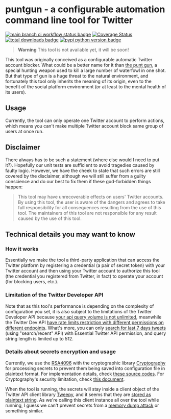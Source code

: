 # puntgun - a configurable automation command line tool for Twitter

[![main branch ci workflow status badge](https://github.com/boholder/puntgun/actions/workflows/ci_main.yml/badge.svg)](https://github.com/boholder/puntgun/actions/workflows/ci_main.yml)
[![Coverage Status](https://coveralls.io/repos/github/boholder/puntgun/badge.svg?branch=main)](https://coveralls.io/github/boholder/puntgun?branch=main)
[![total downloads badge](https://img.shields.io/github/downloads/boholder/puntgun/total)](https://github.com/boholder/puntgun/releases)
[![pypi python version badge](https://img.shields.io/pypi/pyversions/puntgun)](https://pypi.org/project/puntgun/)

> **Warning**
> This tool is not available yet, it will be soon!

This tool was originally conceived as a configurable automatic Twitter account blocker.
What could be a better name for it than [the punt gun](https://en.wikipedia.org/wiki/Punt_gun),
a special hunting weapon used to kill a large number of waterfowl in one shot.
But that type of gun is a huge threat to the natural environment,
and fortunately this tool only inherits the meaning of its origin,
even to the benefit of the social platform environment
(or at least to the mental health of its users).

## Usage

Currently, the tool can only operate one Twitter account to perform actions,
which means you can't make multiple Twitter account block same group of users at once run.

## Disclaimer

There always has to be such a statement (where else would I need to put it?).
Hopefully our unit tests are sufficient to avoid tragedies caused by faulty logic.
However, we have the cheek to state that such errors are still covered by the disclaimer,
although we will still suffer from a guilty conscience and
do our best to fix them if these god-forbidden things happen:

> This tool may have unrecoverable effects on users' Twitter accounts.
> By using this tool, the user is aware of the dangers and agrees to take full responsibility
> for all consequences resulting from the use of this tool.
> The maintainers of this tool are not responsible for any result caused by the use of this tool.

## Technical details you may want to know

### How it works

Essentially we make the tool a third-party application
that can access the Twitter platform by registering a credential (a pair of secret token)
with your Twitter account and then using your Twitter account to authorize this tool
(the credential you registered from Twitter, in fact) to operate your account
(for blocking users, etc.).

### Limitation of the Twitter Developer API

Note that as this tool's performance is depending on the complexity of configuration you set,
it is also subject to the limitations of the Twitter Developer API because [your api query volume is not unlimited](https://developer.twitter.com/en/docs/twitter-api/getting-started/about-twitter-api),
meanwhile the Twitter Dev API [have rate limits restriction with different permissions on different endpoints](https://developer.twitter.com/en/docs/twitter-api/rate-limits).
What's more, you can only [search for last 7 days tweets](https://developer.twitter.com/en/docs/twitter-api/tweets/search/introduction)
(using "search/recent" API) with Essential Twitter API permission, and query string length is limited up to 512.

### Details about secrets encryption and usage

Currently, we use the [RSA4096](https://en.wikipedia.org/wiki/RSA_(cryptosystem)) with
the cryptographic library [Cryptography](https://github.com/pyca/cryptography/)
for processing secrets to prevent them being saved into configuration file in plaintext format.
For implementation details, check [these source codes](puntgun/conf/encrypto.py).
For Cryptography's security limitation, check [this document](https://cryptography.io/en/latest/limitations/).

When the tool is running, the secrets will stay inside a client object of the Twitter API client library [Tweepy](https://docs.tweepy.org),
and it seems that they are [stored as plaintext string](https://github.com/tweepy/tweepy/blob/master/tweepy/client.py#L48).
As we're calling this client instance all over the tool while running,
I guess we can't prevent secrets from a [memory dump attack](https://en.wikipedia.org/wiki/Cold_boot_attack) or something similar.
